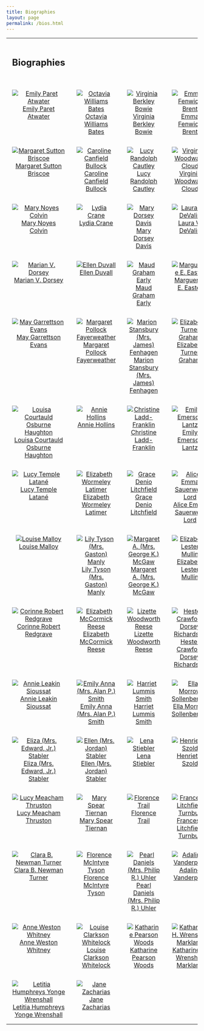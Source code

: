 ```yaml
---
title: Biographies
layout: page
permalink: /bios.html
---
```

<style>
    td, th {
        width: 120px;
        height: 120px;
        padding: 15px;
        text-align: center;
        vertical-align: top;
    }
</style>
<table>
<tr>
    <td><h2><b>Biographies</b></h2></td>
    <td></td>
    <td></td>
    <td></td>
</tr>
<tr>
    <td><a href="https://elizajames.github.io/WLCB_draft/EmilyAtwater.html"><img src="https://elizajames.github.io/WLCB_draft/assets/img/EmilyAtwater.jpg" alt="Emily Paret Atwater"><br />Emily Paret Atwater</a></td>
    <td><a href="https://elizajames.github.io/WLCB_draft/OctaviaBates.html"><img src="https://elizajames.github.io/WLCB_draft/assets/img/OctaviaBates.jpg" alt="Octavia Williams Bates"><br />Octavia Williams Bates</a></td>
    <td><a href="https://elizajames.github.io/WLCB_draft/VirginiaBowie.html"><img src="https://elizajames.github.io/WLCB_draft/assets/img/VirginiaBowie.jpg" alt="Virginia Berkley Bowie"><br />Virginia Berkley Bowie</a></td>
    <td><a href="https://elizajames.github.io/WLCB_draft/EmmaBrent.html"><img src="https://elizajames.github.io/WLCB_draft/assets/img/NoBioImage.jpg" alt="Emma Fenwick Brent"><br />Emma Fenwick Brent</a></td>
</tr>
<tr>
    <td><a href="https://elizajames.github.io/WLCB_draft//MargaretBriscoe.html"><img src="https://elizajames.github.io/WLCB_draft/assets/img/MargaretBriscoe.jpg" alt="Margaret Sutton Briscoe"><br />Margaret Sutton Briscoe</a></td>
    <td><a href="https://elizajames.github.io/WLCB_draft/CarolineBullock.html"><img src="https://elizajames.github.io/WLCB_draft/assets/img/NoBioImage.jpg" alt="Caroline Canfield Bullock"><br />Caroline Canfield Bullock</a></td>
    <td><a href="https://elizajames.github.io/WLCB_draft//LucyCautley.html"><img src="https://elizajames.github.io/WLCB_draft/assets/img/LucyCautley.jpg" alt="Lucy Randolph Cautley"><br />Lucy Randolph Cautley</a></td>
    <td><a href="https://elizajames.github.io/WLCB_draft/VirginiaCloud.html"><img src="https://elizajames.github.io/WLCB_draft/assets/img/VirginiaCloud.jpg" alt="Virginia Woodward Cloud"><br />Virginia Woodward Cloud</a></td>
</tr>
<tr>
    <td><a href="https://elizajames.github.io/WLCB_draft/MaryColvin.html"><img src="https://elizajames.github.io/WLCB_draft/assets/img/NoBioImage.jpg" alt="Mary Noyes Colvin"><br />Mary Noyes Colvin</a></td>
    <td><a href="https://elizajames.github.io/WLCB_draft/LydiaCrane.html"><img src="https://elizajames.github.io/WLCB_draft/assets/img/LydiaCrane.jpg" alt="Lydia Crane"><br />Lydia Crane</a></td>
    <td><a href="https://elizajames.github.io/WLCB_draft/MaryDavis.html"><img src="https://elizajames.github.io/WLCB_draft/assets/img/MaryDavis.jpg" alt="Mary Dorsey Davis"><br />Mary Dorsey Davis</a></td>
    <td><a href="https://elizajames.github.io/WLCB_draft//LauraDeValin.html"><img src="https://elizajames.github.io/WLCB_draft/assets/img/NoBioImage.jpg" alt="Laura V. DeValin"><br />Laura V. DeValin</a></td>
</tr>
<tr>
    <td><a href="https://elizajames.github.io/WLCB_draft/MarianDorsey.html"><img src="https://elizajames.github.io/WLCB_draft/assets/img/MarianDorsey.jpg" alt="Marian V. Dorsey"><br />Marian V. Dorsey</a></td>
    <td><a href="https://elizajames.github.io/WLCB_draft/EllenDuvall.html"><img src="https://elizajames.github.io/WLCB_draft/assets/img/NoBioImage.jpg" alt="Ellen Duvall"><br />Ellen Duvall</a></td>
    <td><a href="https://elizajames.github.io/WLCB_draft/MaudEarly.html"><img src="https://elizajames.github.io/WLCB_draft/assets/img/MaudEarly.jpg" alt="Maud Graham Early"><br />Maud Graham Early</a></td>
    <td><a href="https://elizajames.github.io/WLCB_draft/MargueriteEaster.html"><img src="https://elizajames.github.io/WLCB_draft/assets/img/MagueriteEaster.jpg" alt="Marguerite E. Easter"><br />Marguerite E. Easter</a></td>
</tr>
<tr>
    <td><a href="https://elizajames.github.io/WLCB_draft/MayEvans.html"><img src="https://elizajames.github.io/WLCB_draft/assets/img/MayEvans.jpg" alt="May Garrettson Evans"><br />May Garrettson Evans</a></td>
    <td><a href="https://elizajames.github.io/WLCB_draft/MargaretFayerweather.html"><img src="https://elizajames.github.io/WLCB_draft/assets/img/NoBioImage.jpg" alt="Margaret Pollock Fayerweather"><br />Margaret Pollock Fayerweather</a></td>
    <td><a href="https://elizajames.github.io/WLCB_draft/MarionFenhagen.html"><img src="https://elizajames.github.io/WLCB_draft/assets/img/NoBioImage.jpg" alt="Marion Stansbury (Mrs. James) Fenhagen"><br />Marion Stansbury (Mrs. James) Fenhagen</a></td>    
    <td><a href="https://elizajames.github.io/WLCB_draft/ElizabethGraham.html"><img src="https://elizajames.github.io/WLCB_draft/assets/img/ElizabethGraham.jpg" alt="Elizabeth Turner Graham"><br />Elizabeth Turner Graham</a></td>
</tr>
<tr>
    <td><a href="https://elizajames.github.io/WLCB_draft/LouisaHaughton.html"><img src="https://elizajames.github.io/WLCB_draft/assets/img/LouisaHaughton.jpg" alt="Louisa Courtauld Osburne Haughton"><br />Louisa Courtauld Osburne Haughton</a></td>
    <td><a href="https://elizajames.github.io/WLCB_draft/AnnieHollins.html"><img src="https://elizajames.github.io/WLCB_draft/assets/img/NoBioImage.jpg" alt="Annie Hollins"><br />Annie Hollins</a></td>
    <td><a href="https://elizajames.github.io/WLCB_draft/ChristineLaddFranklin.html"><img src="https://elizajames.github.io/WLCB_draft/assets/img/ChristineLaddFranklin.jpg" alt="Christine Ladd-Franklin"><br />Christine Ladd-Franklin</a></td>    
    <td><a href="https://elizajames.github.io/WLCB_draft/EmilyLantz.html"><img src="https://elizajames.github.io/WLCB_draft/assets/img/NoBioImage.jpg" alt="Emily Emerson Lantz"><br />Emily Emerson Lantz</a></td> 
</tr>
<tr>
    <td><a href="https://elizajames.github.io/WLCB_draft/LucyLatane.html"><img src="https://elizajames.github.io/WLCB_draft/assets/img/NoBioImage.jpg" alt="Lucy Temple Latané"><br />Lucy Temple Latané</a></td> 
    <td><a href="https://elizajames.github.io/WLCB_draft/ElizabethLatimer.html"><img src="https://elizajames.github.io/WLCB_draft/assets/img/ElizabethLatimer.jpg" alt="Elizabeth Wormeley Latimer"><br />Elizabeth Wormeley Latimer</a></td>
    <td><a href="https://elizajames.github.io/WLCB_draft/GraceLitchfield.html"><img src="https://elizajames.github.io/WLCB_draft/assets/img/GraceLitchfield.jpg" alt="Grace Denio Litchfield"><br />Grace Denio Litchfield</a></td>    
    <td><a href="https://elizajames.github.io/WLCB_draft/AliceLord.html"><img src="https://elizajames.github.io/WLCB_draft/assets/img/AliceLord.jpg" alt="Alice Emma Sauerwein Lord"><br />Alice Emma Sauerwein Lord</a></td> 
</tr>
<tr>
    <td><a href="https://elizajames.github.io/WLCB_draft/LouiseMalloy.html"><img src="https://elizajames.github.io/WLCB_draft/assets/img/LouiseMalloy.jpg" alt="Louise Malloy"><br />Louise Malloy</a></td> 
    <td><a href="https://elizajames.github.io/WLCB_draft/LilyManly.html"><img src="https://elizajames.github.io/WLCB_draft/assets/img/NoBioImage.jpg" alt="Lily Tyson (Mrs. Gaston) Manly"><br />Lily Tyson (Mrs. Gaston) Manly</a></td>
    <td><a href="https://elizajames.github.io/WLCB_draft/MargaretMcGaw.html"><img src="https://elizajames.github.io/WLCB_draft/assets/img/NoBioImage.jpg" alt="Margaret A. (Mrs. George K.) McGaw"><br />Margaret A. (Mrs. George K.) McGaw</a></td>  
    <td><a href="https://elizajames.github.io/WLCB_draft/ElizabethMullin.html"><img src="https://elizajames.github.io/WLCB_draft/assets/img/ElizabethMullin.jpg" alt="Elizabeth Lester Mullin"><br />Elizabeth Lester Mullin</a></td> 
</tr>
<tr>
    <td><a href="https://elizajames.github.io/WLCB_draft/CorinneRedgrave.html"><img src="https://elizajames.github.io/WLCB_draft/assets/img/CorinneRedgrave.jpg" alt="Corinne Robert Redgrave"><br />Corinne Robert Redgrave</a></td>
    <td><a href="https://elizajames.github.io/WLCB_draft/ElizabethReese.html"><img src="https://elizajames.github.io/WLCB_draft/assets/img/NoBioImage.jpg" alt="Elizabeth McCormick Reese"><br />Elizabeth McCormick Reese</a></td>
    <td><a href="https://elizajames.github.io/WLCB_draft/LizetteReese.html"><img src="https://elizajames.github.io/WLCB_draft/assets/img/LizetteReese.jpg" alt="Lizette Woodworth Reese"><br />Lizette Woodworth Reese</a></td>
    <td><a href="https://elizajames.github.io/WLCB_draft/HesterRichardson.html"><img src="https://elizajames.github.io/WLCB_draft/assets/img/HesterRichardson.jpg" alt="Hester Crawford Dorsey Richardson"><br />Hester Crawford Dorsey Richardson</a></td>
</tr>
<tr>
    <td><a href="https://elizajames.github.io/WLCB_draft/AnnieSioussat.html"><img src="https://elizajames.github.io/WLCB_draft/assets/img/AnnieSioussat.jpg" alt="Annie Leakin Sioussat"><br />Annie Leakin Sioussat</a></td>
    <td><a href="https://elizajames.github.io/WLCB_draft/EmilySmith.html"><img src="https://elizajames.github.io/WLCB_draft/assets/img/NoBioImage.jpg" alt="Emily Anna (Mrs. Alan P.) Smith"><br />Emily Anna (Mrs. Alan P.) Smith</a></td>
    <td><a href="https://elizajames.github.io/WLCB_draft/HarrietSmith.html"><img src="https://elizajames.github.io/WLCB_draft/assets/img/HarrietSmith.jpg" alt="Harriet Lummis Smith"><br />Harriet Lummis Smith</a></td>
<td><a href="https://elizajames.github.io/WLCB_draft/EllaSollenberger.html"><img src="https://elizajames.github.io/WLCB_draft/assets/img/NoBioImage.jpg" alt="Ella Morrow Sollenberger"><br />Ella Morrow Sollenberger</a></td>
</tr>
<tr>
    <td><a href="https://elizajames.github.io/WLCB_draft/ElizaStabler.html"><img src="https://elizajames.github.io/WLCB_draft/assets/img/NoBioImage.jpg" alt="Eliza (Mrs. Edward, Jr.) Stabler"><br />Eliza (Mrs. Edward, Jr.) Stabler</a></td>
    <td><a href="https://elizajames.github.io/WLCB_draft/EllenStabler.html"><img src="https://elizajames.github.io/WLCB_draft/assets/img/NoBioImage.jpg" alt="Ellen (Mrs. Jordan) Stabler"><br />Ellen (Mrs. Jordan) Stabler</a></td>
    <td><a href="https://elizajames.github.io/WLCB_draft/LenaStiebler.html"><img src="https://elizajames.github.io/WLCB_draft/assets/img/LenaStiebler.jpg" alt="Lena Stiebler"><br />Lena Stiebler</a></td>
<td><a href="https://elizajames.github.io/WLCB_draft/HenriettaSzold.html"><img src="https://elizajames.github.io/WLCB_draft/assets/img/HenriettaSzold.jpg" alt="Henrietta Szold"><br />Henrietta Szold</a></td>
</tr>
<tr>
    <td><a href="https://elizajames.github.io/WLCB_draft/LucyThruston.html"><img src="https://elizajames.github.io/WLCB_draft/assets/img/LucyThruston.jpg" alt="Lucy Meacham Thruston"><br />Lucy Meacham Thruston</a></td>
    <td><a href="https://elizajames.github.io/WLCB_draft/MaryTiernan.html"><img src="https://elizajames.github.io/WLCB_draft/assets/img/MaryTiernan.jpg" alt="Mary Spear Tiernan"><br />Mary Spear Tiernan</a></td>
    <td><a href="https://elizajames.github.io/WLCB_draft/FlorenceTrail.html"><img src="https://elizajames.github.io/WLCB_draft/assets/img/FlorenceTrail.jpg" alt="Florence Trail"><br />Florence Trail</a></td>
<td><a href="https://elizajames.github.io/WLCB_draft/FranceseTurnbull.html"><img src="https://elizajames.github.io/WLCB_draft/assets/img/FranceseTurnbull.jpg" alt="Francese Litchfield Turnbull"><br />Francese Litchfield Turnbull</a></td>
</tr>
<tr>
    <td><a href="https://elizajames.github.io/WLCB_draft/ClaraTurner.html"><img src="https://elizajames.github.io/WLCB_draft/assets/img/ClaraTurner.jpg" alt="Clara B. Newman Turner"><br />Clara B. Newman Turner</a></td>
    <td><a href="https://elizajames.github.io/WLCB_draft/FlorenceTyson.html"><img src="https://elizajames.github.io/WLCB_draft/assets/img/NoBioImage.jpg" alt="Florence McIntyre Tyson"><br />Florence McIntyre Tyson</a></td>
    <td><a href="https://elizajames.github.io/WLCB_draft/PearlUhler.html"><img src="https://elizajames.github.io/WLCB_draft/assets/img/NoBioImage.jpg" alt="Pearl Daniels (Mrs. Philip R.) Uhler"><br />Pearl Daniels (Mrs. Philip R.) Uhler</a></td>
    <td><a href="https://elizajames.github.io/WLCB_draft/AdalineVanderpoel.html"><img src="https://elizajames.github.io/WLCB_draft/assets/img/AdalineVanderpoel.jpg" alt="Adaline Vanderpoel"><br />Adaline Vanderpoel</a></td>
</tr>
<tr>
    <td><a href="https://elizajames.github.io/WLCB_draft/AnneWhitney.html"><img src="https://elizajames.github.io/WLCB_draft/assets/img/AnneWhitney.jpg" alt="Anne Weston Whitney"><br />Anne Weston Whitney</a></td>
    <td><a href="https://elizajames.github.io/WLCB_draft/LouiseWhitelock.html"><img src="https://elizajames.github.io/WLCB_draft/assets/img/LouiseWhitelock.jpg" alt="Louise Clarkson Whitelock"><br />Louise Clarkson Whitelock</a></td>
    <td><a href="https://elizajames.github.io/WLCB_draft/KatharineWoods.html"><img src="https://elizajames.github.io/WLCB_draft/assets/img/KatharineWoods.jpg" alt="Katharine Pearson Woods"><br />Katharine Pearson Woods</a></td>
    <td><a href="https://elizajames.github.io/WLCB_draft/KatharineMarkland.html"><img src="https://elizajames.github.io/WLCB_draft/assets/img/NoBioImage.jpg" alt="Katharine H. Wrenshall Markland"><br />Katharine H. Wrenshall Markland</a></td>
</tr>
    <tr>
    <td><a href="https://elizajames.github.io/WLCB_draft/LetitiaWrenshall.html"><img src="https://elizajames.github.io/WLCB_draft/assets/img/LetitiaWrenshall.jpg" alt="Letitia Humphreys Yonge Wrenshall"><br />Letitia Humphreys Yonge Wrenshall</a></td>
    <td><a href="https://elizajames.github.io/WLCB_draft/JaneZacharias.html"><img src="https://elizajames.github.io/WLCB_draft/assets/img/NoBioImage.jpg" alt="Jane Zacharias"><br />Jane Zacharias</a></td>
    <td></td>
    <td></td>
</tr>
</table>
